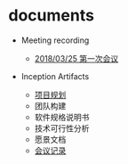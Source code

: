 # documents

- Meeting recording
  - [2018/03/25 第一次会议](docs/Meeting-recording/Meeting-rec-20180325.md)



- Inception Artifacts
  - [项目规划](../About.md)
  - 团队构建
  - 软件规格说明书
  - 技术可行性分析
  - 愿景文档
  - [会议记录](docs/Meeting-recording/Meeting-rec-20180325.md)

  ​